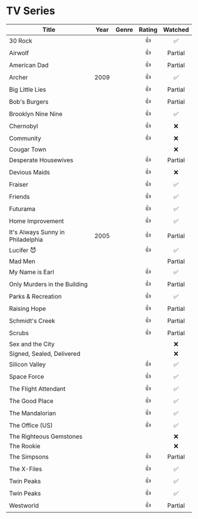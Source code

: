 # TV Series

| Title                             | Year | Genre | Rating | Watched |
|-----------------------------------|:----:|-------|:------:|:-------:|
| 30 Rock                           |      |       | 👍    | ✅       |
| Airwolf                           |      |       | 👍    | Partial |
| American Dad                      |      |       | 👍    | Partial |
| Archer                            | 2009 |       | 👍    | ✅       |
| Big Little Lies                   |      |       | 👍    | Partial |
| Bob's Burgers                     |      |       | 👍    | Partial |
| Brooklyn Nine Nine                |      |       | 👍    | ✅       |
| Chernobyl                         |      |       | 👍    | ❌       |
| Community                         |      |       | 👍    | ❌       |
| Cougar Town                       |      |       |        | ❌      |
| Desperate Housewives              |      |       | 👍    | Partial |
| Devious Maids                     |      |       | 👍    | ❌       |
| Fraiser                           |      |       | 👍    | ✅       |
| Friends                           |      |       | 👍    | ✅       |
| Futurama                          |      |       | 👍    | ✅       |
| Home Improvement                  |      |       | 👍    | ✅       |
| It's Always Sunny in Philadelphia | 2005 |       | 👍    | Partial |
| Lucifer 😈                       |      |       | 👍     | ✅      |
| Mad Men                           |      |       |        | Partial |
| My Name is Earl                   |      |       | 👍    | ✅       |
| Only Murders in the Building      |      |       | 👍    | Partial |
| Parks & Recreation                |      |       | 👍    | ✅       |
| Raising Hope                      |      |       | 👍    | Partial |
| Schmidt's Creek                   |      |       | 👍    | Partial |
| Scrubs                            |      |       | 👍    | Partial |
| Sex and the City                  |      |       |        | ❌      |
| Signed, Sealed, Delivered         |      |       |        | ❌      |
| Silicon Valley                    |      |       | 👍    | ✅       |
| Space Force                       |      |       | 👍    | ✅       |
| The Flight Attendant              |      |       | 👍    | ✅       |
| The Good Place                    |      |       | 👍    | ✅       |
| The Mandalorian                   |      |       | 👍    | ✅       |
| The Office (US)                   |      |       | 👍    | ✅       |
| The Righteous Gemstones           |      |       |        | ❌      |
| The Rookie                        |      |       |        | ❌      |
| The Simpsons                      |      |       | 👍    | Partial |
| The X-Files                       |      |       | 👍    | ✅       |
| Twin Peaks                        |      |       | 👍    | ✅       |
| Twin Peaks                        |      |       | 👍    | ✅       |
| Westworld                         |      |       | 👍    | Partial |
